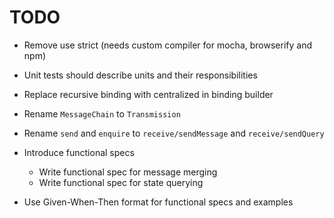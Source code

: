 # TODO

* Remove use strict (needs custom compiler for mocha, browserify and npm)

* Unit tests should describe units and their responsibilities
* Replace recursive binding with centralized in binding builder
* Rename `MessageChain` to `Transmission`
* Rename `send` and `enquire` to `receive/sendMessage` and `receive/sendQuery`

* Introduce functional specs
  * Write functional spec for message merging
  * Write functional spec for state querying
* Use Given-When-Then format for functional specs and examples
